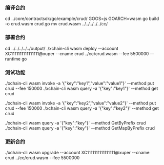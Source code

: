### 编译合约
cd ../core/contractsdk/go/example/crud/
GOOS=js GOARCH=wasm go build -o crud.wasm crud.go
mv crud.wasm ../../../../../cc/

### 部署合约
cd ../../../../../output/
./xchain-cli wasm deploy --account XC1111111111111111@xuper --cname crud ../cc/crud.wasm --fee 5500000 --runtime go

### 测试功能
./xchain-cli wasm invoke -a '{"key":"key1","value":"value1"}' --method put crud --fee 150000
./xchain-cli wasm query -a '{"key":"key1"}' --method get crud

./xchain-cli wasm invoke -a '{"key":"key2","value":"value2"}' --method put crud --fee 150000
./xchain-cli wasm query -a '{"key":"key2"}' --method get crud

./xchain-cli wasm query -a '{"key":"key"}' --method GetByPrefix crud
./xchain-cli wasm query -a '{"key":"key"}' --method GetMapByPrefix crud

### 更新合约
./xchain-cli wasm upgrade --account XC1111111111111111@xuper --cname crud ../cc/crud.wasm --fee 5500000
```
